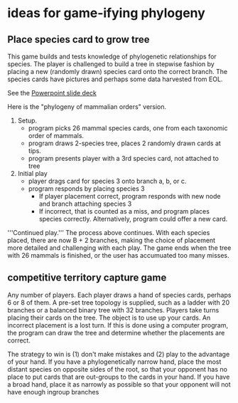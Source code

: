 # ideas for game-ifying phylogeny 

## Place species card to grow tree

This game builds and tests knowledge of phylogenetic relationships for species.  The player is challenged to build a tree in stepwise fashion by placing a new (randomly drawn) species card onto the correct branch.  The species cards have pictures and perhaps some data harvested from EOL.  

See the [Powerpoint slide deck](https://www.dropbox.com/s/iye25wy7husagcj/phylogeny_game.pptx?dl=0) 

Here is the "phylogeny of mammalian orders" version.  

1. Setup.  
   * program picks 26 mammal species cards, one from each taxonomic order of mammals.  
   * program draws 2-species tree, places 2 randomly drawn cards at tips. 
   * program presents player with a 3rd species card, not attached to tree
1. Initial play
   * player drags card for species 3 onto branch a, b, or c.  
   * program responds by placing species 3
      * If player placement correct, program responds with new node and branch attaching species 3
      * If incorrect, that is counted as a miss, and program places species correctly.  Alternatively, program could offer a new card.  

'''Continued play.'''  The process above continues.  With each species placed, there are now B + 2 branches, making the choice of placement more detailed and challenging with each play.  The game ends when the tree with 26 mammals is finished, or the user has accumuated too many misses.  

## competitive territory capture game

Any number of players.  Each player draws a hand of species cards, perhaps 6 or 8 of them.  A pre-set tree topology is supplied, such as a ladder with 20 branches or a balanced binary tree with 32 branches.  Players take turns placing their cards on the tree.  The object is to use up your cards.  An incorrect placement is a lost turn.  If this is done using a computer program, the program can draw the tree and determine whether the placements are correct.  

The strategy to win is (1) don't make mistakes and (2) play to the advantage of your hand.   If you have a phylogenetically narrow hand, place the most distant species on opposite sides of the root, so that your opponent has no place to put cards that are out-groups to the cards in your hand.  If you have a broad hand, place it as narrowly as possible so that your opponent will not have enough ingroup branches

